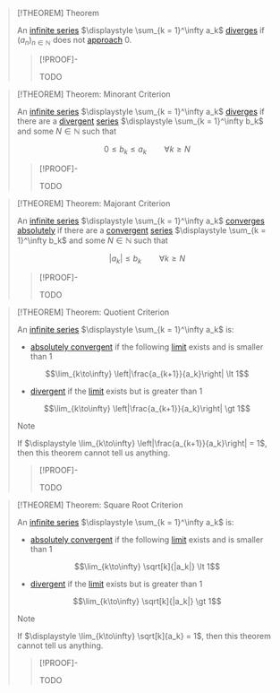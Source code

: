 >[!THEOREM] Theorem
>
>An [infinite series](../Real%20Series.md) $\displaystyle \sum_{k = 1}^\infty a_k$ [diverges](Divergence%20of%20an%20Infinite%20Series.md) if $(a_n)_{n\in \mathbb{N}}$ does not [approach](../../Real%20Sequences/Limits%20of%20Sequences/Convergence%20of%20Real%20Sequences.md) $0$.
>
>>[!PROOF]-
>>
>>TODO
>>

>[!THEOREM] Theorem: Minorant Criterion
>
>An [infinite series](../Real%20Series.md) $\displaystyle \sum_{k = 1}^\infty a_k$ [diverges](Divergence%20of%20an%20Infinite%20Series.md) if there are a [divergent](Divergence%20of%20an%20Infinite%20Series.md) [series](../Real%20Series.md) $\displaystyle \sum_{k = 1}^\infty b_k$ and some $N \in \mathbb{N}$ such that
>
>$$0 \le b_k \le a_k \qquad \forall k \ge N$$
>
>>[!PROOF]-
>>
>>TODO
>>
>

>[!THEOREM] Theorem: Majorant Criterion
>
>An [infinite series](../Real%20Series.md) $\displaystyle \sum_{k = 1}^\infty a_k$  [converges absolutely](Absolute%20Convergence%20of%20Infinite%20Series.md) if there are a [convergent](Convergence.md) [series](../Real%20Series.md) $\displaystyle \sum_{k = 1}^\infty b_k$ and some $N \in \mathbb{N}$ such that
>
>$$|a_k| \le b_k \qquad \forall k\ge N$$
>
>>[!PROOF]-
>>
>>TODO
>>

>[!THEOREM] Theorem: Quotient Criterion
>
>An [infinite series](../Real%20Series.md) $\displaystyle \sum_{k = 1}^\infty a_k$ is:
>- [absolutely convergent](Absolute%20Convergence%20of%20Infinite%20Series.md) if the following [limit](../../Real%20Functions/Limits%20of%20Functions/Limit%20of%20a%20Real%20Function.md) exists and is smaller than $1$
>
>$$\lim_{k\to\infty} \left|\frac{a_{k+1}}{a_k}\right| \lt 1$$
>
>- [divergent](Divergence%20of%20an%20Infinite%20Series.md) if the [limit](../../Real%20Functions/Limits%20of%20Functions/Limit%20of%20a%20Real%20Function.md) exists but is greater than $1$
>
>$$\lim_{k\to\infty} \left|\frac{a_{k+1}}{a_k}\right| \gt 1$$
>
>>[!NOTE]
>>
>>If $\displaystyle \lim_{k\to\infty} \left|\frac{a_{k+1}}{a_k}\right| = 1$, then this theorem cannot tell us anything.
>>
>
>>[!PROOF]-
>>
>>TODO
>>
>

>[!THEOREM] Theorem: Square Root Criterion
>
>An [infinite series](../Real%20Series.md) $\displaystyle \sum_{k = 1}^\infty a_k$ is:
>- [absolutely convergent](Absolute%20Convergence%20of%20Infinite%20Series.md) if the following [limit](../../Real%20Functions/Limits%20of%20Functions/Limit%20of%20a%20Real%20Function.md) exists and is smaller than $1$
>
>$$\lim_{k\to\infty} \sqrt[k]{|a_k|} \lt 1$$
>
>- [divergent](Divergence%20of%20an%20Infinite%20Series.md) if the [limit](../../Real%20Functions/Limits%20of%20Functions/Limit%20of%20a%20Real%20Function.md) exists but is greater than $1$
>
>$$\lim_{k\to\infty} \sqrt[k]{|a_k|} \gt 1$$
>
>>[!NOTE]
>>
>>If $\displaystyle \lim_{k\to\infty} \sqrt[k]{a_k} = 1$, then this theorem cannot tell us anything.
>>
>
>>[!PROOF]-
>>
>>TODO
>>
>